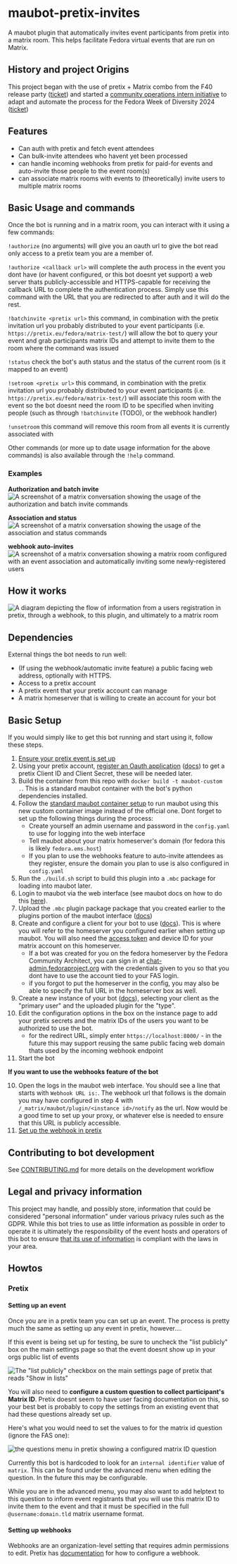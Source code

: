 # maubot-pretix-invites

A maubot plugin that automatically invites event participants from pretix into a matrix room. This helps facilitate Fedora virtual events that are run on Matrix.

## History and project Origins

This project began with the use of pretix + Matrix combo from the F40 release party ([ticket](https://gitlab.com/fedora/commops/interns/-/issues/15)) and started a [community operations intern initiative](https://gitlab.com/fedora/commops/interns/-/issues/16) to adapt and automate the process for the Fedora Week of Diversity 2024 ([ticket](https://gitlab.com/fedora/dei/week-of-diversity/-/issues/23))

## Features
- Can auth with pretix and fetch event attendees
- Can bulk-invite attendees who havent yet been processed
- can handle incoming webhooks from pretix for paid-for events and auto-invite those people to the event room(s)
- can associate matrix rooms with events to (theoretically) invite users to multiple matrix rooms

## Basic Usage and commands

Once the bot is running and in a matrix room, you can interact with it using a few commands:

`!authorize` (no arguments) will give you an oauth url to give the bot read only access to a pretix team you are a member of.

`!authorize <callback url>` will complete the auth process in the event you dont have (or havent configured, or this bot doesnt yet support) a web server thats publicly-accessible and HTTPS-capable for receiving the callback URL to complete the authentication process. Simply use this command with the URL that you are redirected to after auth and it will do the rest.

`!batchinvite <pretix url>` this command, in combination with the pretix invitation url you probably distributed to your event participants (i.e. `https://pretix.eu/fedora/matrix-test/`) will allow the bot to query your event and grab participants matrix IDs and attempt to invite them to the room where the command was issued

`!status` check the bot's auth status and the status of the current room (is it mapped to an event)

`!setroom <pretix url>` this command, in combination with the pretix invitation url you probably distributed to your event participants (i.e. `https://pretix.eu/fedora/matrix-test/`) will associate this room with the event so the bot doesnt need the room ID to be specified when inviting people (such as through `!batchinvite` (TODO), or the webhook handler)

`!unsetroom` this command will remove this room from all events it is currently associated with

Other commands (or more up to date usage information for the above commands) is also available through the `!help` command.

### Examples
**Authorization and batch invite**
![A screenshot of a matrix conversation showing the usage of the authorization and batch invite commands](./demo/matrix%20auth%20and%20batch%20invite.png)

**Association and status**
![A screenshot of a matrix conversation showing the usage of the association and status commands](./demo/room%20association%20and%20status.png)

**webhook auto-invites**
![A screenshot of a matrix conversation showing a matrix room configured with an event association and automatically inviting some newly-registered users](./demo/webhook-demo.png)


## How it works

![A diagram depicting the flow of information from a users registration in pretix, through a webhook, to this plugin, and ultimately to a matrix room](./Data%20flow%20and%20ownership-bg.svg)

## Dependencies
External things the bot needs to run well:
- (If using the webhook/automatic invite feature) a public facing web address, optionally with HTTPS.
- Access to a pretix account
- A pretix event that your pretix account can manage
- A matrix homeserver that is willing to create an account for your bot


## Basic Setup

If you would simply like to get this bot running and start using it, follow these steps. 

1. [Ensure your pretix event is set up](#setting-up-an-event)
2. Using your pretix account, [register an Oauth application](https://pretix.eu/control/settings/oauth/apps/) ([docs](https://docs.pretix.eu/en/latest/api/oauth.html#registering-an-application)) to get a pretix Client ID and Client Secret, these will be needed later.
3. Build the container from this repo with `docker build -t maubot-custom .`. This is a standard maubot container with the bot's python dependencies installed.
4. Follow the [standard maubot container setup](https://docs.mau.fi/maubot/usage/setup/docker.html) to run maubot using this new custom container image instead of the official one. Dont forget to set up the following things during the process:
    - Create yourself an admin username and password in the `config.yaml` to use for logging into the web interface
    - Tell maubot about your matrix homeserver's domain (for fedora this is likely `fedora.ems.host`)
    - If you plan to use the webhooks feature to auto-invite attendees as they register, ensure the domain you plan to use is also configured in `config.yaml`
5. Run the `./build.sh` script to build this plugin into a `.mbc` package for loading into maubot later. 
6. Login to maubot via the web interface (see maubot docs on how to do this [here](https://docs.mau.fi/maubot/usage/basic.html)).
7. Upload the `.mbc` plugin package package that you created earlier to the plugins portion of the maubot interface ([docs](https://docs.mau.fi/maubot/usage/basic.html#uploading-plugins)) 
8. Create and configure a client for your bot to use ([docs](https://docs.mau.fi/maubot/usage/basic.html#creating-clients)). This is where you will refer to the homeserver you configured earlier when setting up maubot. You will also need the [access token](https://webapps.stackexchange.com/a/138497) and device ID for your matrix account on this homeserver.
   - If a bot was created for you on the fedora homeserver by the Fedora Community Architect, you can sign in at [chat-admin.fedoraproject.org](https://chat-admin.fedoraproject.org/) with the credentials given to you so that you dont have to use the account tied to your FAS login.
   - if you forgot to put the homeserver in the config, you may also be able to specify the full URL in the homeserver box as well.
9.  Create a new instance of your bot ([docs](https://docs.mau.fi/maubot/usage/basic.html#creating-instances)), selecting your client as the "primary user" and the uploaded plugin for the "type".
10. Edit the configuration options in the box on the instance page to add your pretix secrets and the matrix IDs of the users you want to be authorized to use the bot.
    - for the redirect URL, simply enter `https://localhost:8000/` - in the future this may support reusing the same public facing web domain thats used by the incoming webhook endpoint
11. Start the bot

**If you want to use the webhooks feature of the bot**

10. Open the logs in the maubot web interface. You should see a line that starts with `Webhook URL is:`. The webhook url that follows is the domain you may have configured in step 4 with `/_matrix/maubot/plugin/<instance id>/notify` as the url. Now would be a good time to set up your proxy, or whatever else is needed to ensure that this URL is publicly accessible.
9. [Set up the webhook in pretix](#setting-up-webhooks) 


## Contributing to bot development

See [CONTRIBUTING.md](./CONTRIBUTING.md) for more details on the development workflow


## Legal and privacy information

This project may handle, and possibly store, information that could be considered "personal information" under various privacy rules such as the GDPR. While this bot tries to use as little information as possible in order to operate it is ultimately the responsibility of the event hosts and operators of this bot to ensure [that its use of information](#how-it-works) is compliant with the laws in your area.  

## Howtos

### Pretix

#### Setting up an event

Once you are in a pretix team you can set up an event. The process is pretty much the same as setting up any event in pretix, however....

If this event is being set up for testing, be sure to uncheck the "list publicly" box on the main settings page so that the event doesnt show up in your orgs public list of events

![The "list publicly" checkbox on the main settings page of pretix that reads "Show in lists"](./demo/pretix%20public%20checkbox.png)


You will also need to **configure a custom question to collect participant's Matrix ID**. Pretix doesnt seem to have user facing documentation on this, so your best bet is probably to copy the settings from an existing event that had these questions already set up.

Here's what you would need to set the values to for the matrix id question (ignore the FAS one):

![the questions menu in pretix showing a configured matrix ID question](./demo/pretix%20questions%20setup.png)

Currently this bot is hardcoded to look for an `internal identifier` value of `matrix`. This can be found under the advanced menu when editing the question. In the future this may be configurable.

While you are in the advanced menu, you may also want to add helptext to this question to inform event registrants that you will use this matrix ID to invite them to the event and that it must be specified in the full `@username:domain.tld` matrix username format.

#### Setting up webhooks

Webhooks are an organization-level setting that requires admin permissions to edit. Pretix has [documentation](https://docs.pretix.eu/en/latest/api/webhooks.html#configuring-webhooks) for how to configure a webhook.